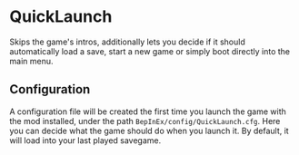 # QuickLaunch
Skips the game's intros, additionally lets you decide if it should automatically load a save, start a new game or simply boot directly into the main menu.
## Configuration
A configuration file will be created the first time you launch the game with the mod installed, under the path `BepInEx/config/QuickLaunch.cfg`. Here you can decide what the game should do when you launch it. By default, it will load into your last played savegame.
